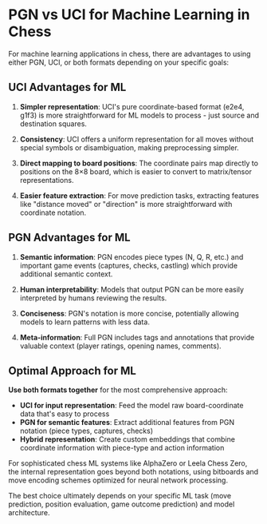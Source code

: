 # PGN vs UCI for Machine Learning in Chess

For machine learning applications in chess, there are advantages to using either PGN, UCI, or both formats depending on your specific goals:

## UCI Advantages for ML

1. **Simpler representation**: UCI's pure coordinate-based format (e2e4, g1f3) is more straightforward for ML models to process - just source and destination squares.

2. **Consistency**: UCI offers a uniform representation for all moves without special symbols or disambiguation, making preprocessing simpler.

3. **Direct mapping to board positions**: The coordinate pairs map directly to positions on the 8×8 board, which is easier to convert to matrix/tensor representations.

4. **Easier feature extraction**: For move prediction tasks, extracting features like "distance moved" or "direction" is more straightforward with coordinate notation.

## PGN Advantages for ML

1. **Semantic information**: PGN encodes piece types (N, Q, R, etc.) and important game events (captures, checks, castling) which provide additional semantic context.

2. **Human interpretability**: Models that output PGN can be more easily interpreted by humans reviewing the results.

3. **Conciseness**: PGN's notation is more concise, potentially allowing models to learn patterns with less data.

4. **Meta-information**: Full PGN includes tags and annotations that provide valuable context (player ratings, opening names, comments).

## Optimal Approach for ML

**Use both formats together** for the most comprehensive approach:

- **UCI for input representation**: Feed the model raw board-coordinate data that's easy to process
- **PGN for semantic features**: Extract additional features from PGN notation (piece types, captures, checks)
- **Hybrid representation**: Create custom embeddings that combine coordinate information with piece-type and action information

For sophisticated chess ML systems like AlphaZero or Leela Chess Zero, the internal representation goes beyond both notations, using bitboards and move encoding schemes optimized for neural network processing.

The best choice ultimately depends on your specific ML task (move prediction, position evaluation, game outcome prediction) and model architecture.